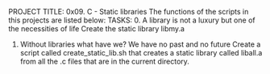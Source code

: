 PROJECT TITLE: 0x09. C - Static libraries
The functions of the scripts in this projects are listed below:
TASKS:
0. A library is not a luxury but one of the necessities of life
	Create the static library libmy.a
1. Without libraries what have we? We have no past and no future
	Create a script called create_static_lib.sh that creates a static library called liball.a from all the .c files that are in the current directory.

